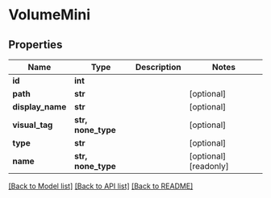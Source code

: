 # VolumeMini


## Properties

Name | Type | Description | Notes
------------ | ------------- | ------------- | -------------
**id** | **int** |  | 
**path** | **str** |  | [optional] 
**display_name** | **str** |  | [optional] 
**visual_tag** | **str, none_type** |  | [optional] 
**type** | **str** |  | [optional] 
**name** | **str, none_type** |  | [optional] [readonly] 

[[Back to Model list]](../README.md#models) [[Back to API list]](../README.md#api-endpoints) [[Back to README]](../README.md)



